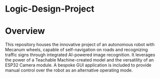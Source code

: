 # Logic-Design-Project
# Overview
This repository houses the innovative project of an autonomous robot with Mecanum wheels, capable of self-navigation on roads and recognizing traffic signs through integrated AI-powered image recognition. It leverages the power of a Teachable Machine-created model and the versatility of an ESP32 Camera module. A bespoke GUI application is included to provide manual control over the robot as an alternative operating mode.
